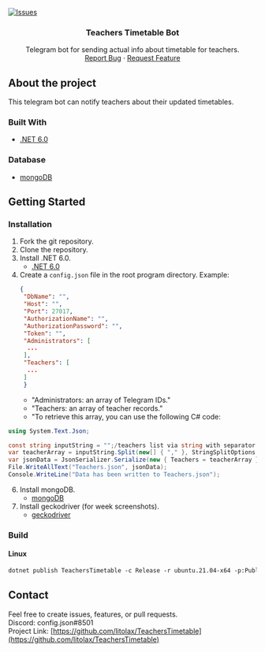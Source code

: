 [![Issues][issues-shield]][issues-url]

<h3 align="center">Teachers Timetable Bot</h3>

<p align="center">
  Telegram bot for sending actual info about timetable for teachers.
  <br>
  <a href="https://github.com/litolax/TeachersTimetable/issues">Report Bug</a>
  ·
  <a href="https://github.com/litolax/TeachersTimetable/issues">Request Feature</a>
</p>
</div>

<!-- About the project -->
## About the project

This telegram bot can notify teachers about their updated timetables.

### Built With

* [.NET 6.0](https://dotnet.microsoft.com/en-us/download)

### Database
* [mongoDB](https://www.mongodb.com/try/download/community)

<!-- GETTING STARTED -->
## Getting Started
### Installation

1. Fork the git repository.
2. Clone the repository.
3. Install .NET 6.0.
   * [.NET 6.0](https://dotnet.microsoft.com/en-us/download)
4. Create a `config.json` file in the root program directory. Example:
   ```json
   {
    "DbName": "",
    "Host": "",
    "Port": 27017,
    "AuthorizationName": "",
    "AuthorizationPassword": "",
    "Token": "",
    "Administrators": [
     ...
    ],
    "Teachers": [
     ...
    ]
    }
   ```
    - "Administrators: an array of Telegram IDs."
    - "Teachers: an array of teacher records."
    - "To retrieve this array, you can use the following C# code:
```c#
using System.Text.Json;

const string inputString = "";/teachers list via string with separator ,
var teacherArray = inputString.Split(new[] { "," }, StringSplitOptions.None);
var jsonData = JsonSerializer.Serialize(new { Teachers = teacherArray });
File.WriteAllText("Teachers.json", jsonData);
Console.WriteLine("Data has been written to Teachers.json");
```

6. Install mongoDB.
   * [mongoDB](https://www.mongodb.com/try/download/community)
7. Install geckodriver (for week screenshots).
   * [geckodriver](https://github.com/mozilla/geckodriver/releases)

### Build
#### Linux
```markdown
dotnet publish TeachersTimetable -c Release -r ubuntu.21.04-x64 -p:PublishSingleFile=true --self-contained true
```

<!-- CONTACT -->
## Contact
Feel free to create issues, features, or pull requests.
<br>
Discord: config.json#8501
<br>
Project Link: [https://github.com/litolax/TeachersTimetable](https://github.com/litolax/TeachersTimetable)

<!-- MARKDOWN LINKS & IMAGES -->
<!-- https://www.markdownguide.org/basic-syntax/#reference-style-links -->
[issues-shield]: https://img.shields.io/github/issues/litolax/TeachersTimetable.svg?style=for-the-badge
[issues-url]: https://github.com/litolax/TeachersTimetable/issues
